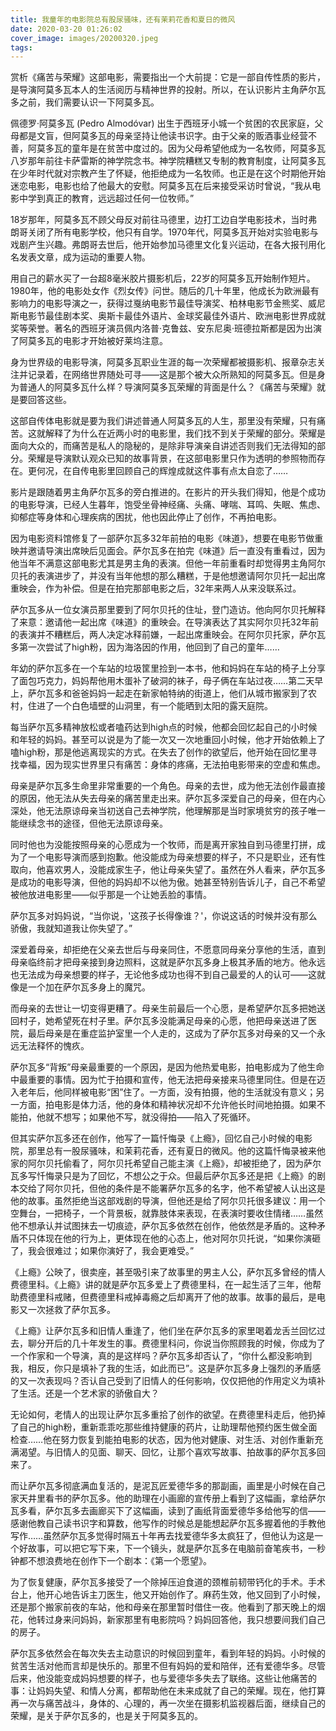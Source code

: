 ```yaml
---
title: 我童年的电影院总有股尿骚味，还有茉莉花香和夏日的微风
date: 2020-03-20 01:26:02
cover_image: images/20200320.jpeg
tags:
---
```

赏析《痛苦与荣耀》这部电影，需要指出一个大前提：它是一部自传性质的影片，是导演阿莫多瓦本人的生活阅历与精神世界的投射。所以，在认识影片主角萨尔瓦多之前，我们需要认识一下阿莫多瓦。

佩德罗·阿莫多瓦 (Pedro Almodóvar) 出生于西班牙小城一个贫困的农民家庭，父母都是文盲，但阿莫多瓦的母亲坚持让他读书识字。由于父亲的贩酒事业经营不善，阿莫多瓦的童年是在贫苦中度过的。因为父母希望他成为一名牧师，阿莫多瓦八岁那年前往卡萨雷斯的神学院念书。神学院糟糕又专制的教育制度，让阿莫多瓦在少年时代就对宗教产生了怀疑，他拒绝成为一名牧师。也正是在这个时期他开始迷恋电影，电影也给了他最大的安慰。阿莫多瓦在后来接受采访时曾说，“我从电影中学到真正的教育，远远超过任何一位牧师。”

18岁那年，阿莫多瓦不顾父母反对前往马德里，边打工边自学电影技术，当时弗朗哥关闭了所有电影学校，他只有自学。1970年代，阿莫多瓦开始对实验电影与戏剧产生兴趣。弗朗哥去世后，他开始参加马德里文化复兴运动，在各大报刊用化名发表文章，成为运动的重要人物。

用自己的薪水买了一台超8毫米胶片摄影机后，22岁的阿莫多瓦开始制作短片。1980年，他的电影处女作《烈女传》问世。随后的几十年里，他成长为欧洲最有影响力的电影导演之一，获得过戛纳电影节最佳导演奖、柏林电影节金熊奖、威尼斯电影节最佳剧本奖、奥斯卡最佳外语片、金球奖最佳外语片、欧洲电影世界成就奖等荣誉。著名的西班牙演员佩内洛普·克鲁兹、安东尼奥·班德拉斯都是因为出演了阿莫多瓦的电影才开始被好莱坞注意。

身为世界级的电影导演，阿莫多瓦职业生涯的每一次荣耀都被摄影机、报章杂志关注并记录着，在网络世界随处可寻——这是那个被大众所熟知的阿莫多瓦。但是身为普通人的阿莫多瓦什么样？导演阿莫多瓦荣耀的背面是什么？《痛苦与荣耀》就是要回答这些。

这部自传体电影就是要为我们讲述普通人阿莫多瓦的人生，那里没有荣耀，只有痛苦。这就解释了为什么在近两小时的电影里，我们找不到关于荣耀的部分。荣耀是面向大众的，而痛苦是私人的隐秘的，是除非导演亲自讲述否则我们无法得知的部分。荣耀是导演默认观众已知的故事背景，在这部电影里只作为透明的参照物而存在。更何况，在自传电影里回顾自己的辉煌成就这件事有点太自恋了……

影片是跟随着男主角萨尔瓦多的旁白推进的。在影片的开头我们得知，他是个成功的电影导演，已经人生暮年，饱受坐骨神经痛、头痛、哮喘、耳鸣、失眠、焦虑、抑郁症等身体和心理疾病的困扰，他也因此停止了创作，不再拍电影。

因为电影资料馆修复了一部萨尔瓦多32年前拍的电影《味道》，想要在电影节做重映并邀请导演出席映后见面会。萨尔瓦多在拍完《味道》后一直没有重看过，因为他当年不满意这部电影尤其是男主角的表演。但他一年前重看时却觉得男主角阿尔贝托的表演进步了，并没有当年他想的那么糟糕，于是他想邀请阿尔贝托一起出席重映会，作为补偿。但是在拍完那部电影之后，32年来两人从来没联系过。

萨尔瓦多从一位女演员那里要到了阿尔贝托的住址，登门造访。他向阿尔贝托解释了来意：邀请他一起出席《味道》的重映会。在导演表达了其实阿尔贝托32年前的表演并不糟糕后，两人决定冰释前嫌，一起出席重映会。在阿尔贝托家，萨尔瓦多第一次尝试了high粉，因为海洛因的作用，他回到了自己的童年……

年幼的萨尔瓦多在一个车站的垃圾筐里捡到一本书，他和妈妈在车站的椅子上分享了面包巧克力，妈妈帮他用木蛋补了破洞的袜子，母子俩在车站过夜……第二天早上，萨尔瓦多和爸爸妈妈一起走在新家帕特纳的街道上，他们从城市搬家到了农村，住进了一个白色墙壁的山洞里，有一个能晒到太阳的露天庭院。

每当萨尔瓦多精神放松或者嗑药达到high点的时候，他都会回忆起自己的小时候和年轻的妈妈。甚至可以说是为了能一次又一次地重回小时候，他才开始依赖上了嗑high粉，那是他逃离现实的方式。在失去了创作的欲望后，他开始在回忆里寻找幸福，因为现实世界里只有痛苦：身体的疼痛，无法拍电影带来的空虚和焦虑。

母亲是萨尔瓦多生命里非常重要的一个角色。母亲的去世，成为他无法创作最直接的原因，他无法从失去母亲的痛苦里走出来。萨尔瓦多深爱自己的母亲，但在内心深处，他无法原谅母亲当初送自己去神学院，他理解那是当时家境贫穷的孩子唯一能继续念书的途径，但他无法原谅母亲。

同时他也为没能按照母亲的心愿成为一个牧师，而是离开家独自到马德里打拼，成为了一个电影导演而感到抱歉。他没能成为母亲想要的样子，不只是职业，还有性取向，他喜欢男人，没能成家生子，他让母亲失望了。虽然在外人看来，萨尔瓦多是成功的电影导演，但他的妈妈却不以他为傲。她甚至特别告诉儿子，自己不希望被他放进电影里——似乎那是一个让她丢脸的事情。

萨尔瓦多对妈妈说，“当你说，'这孩子长得像谁？'，你说这话的时候并没有那么骄傲，我就知道我让你失望了。”

深爱着母亲，却拒绝在父亲去世后与母亲同住，不愿意同母亲分享他的生活，直到母亲临终前才把母亲接到身边照料，这就是萨尔瓦多身上极其矛盾的地方。他永远也无法成为母亲想要的样子，无论他多成功也得不到自己最爱的人的认可——这就像是一个加在萨尔瓦多身上的魔咒。

而母亲的去世让一切变得更糟了。母亲生前最后一个心愿，是希望萨尔瓦多把她送回村子，她希望死在村子里。萨尔瓦多没能满足母亲的心愿，他把母亲送进了医院，最后母亲是在重症监护室里一个人走的，这成为了萨尔瓦多对母亲的又一个永远无法释怀的愧疚。

萨尔瓦多“背叛”母亲最重要的一个原因，是因为他热爱电影，拍电影成为了他生命中最重要的事情。因为忙于拍摄和宣传，他无法把母亲接来马德里同住。但是在迈入老年后，他同样被电影“困”住了。一方面，没有拍摄，他的生活就没有意义；另一方面，拍电影是体力活，他的身体和精神状况却不允许他长时间地拍摄。如果不能拍，他就不想写；如果他不写，就没得拍——陷入了死循环。

但其实萨尔瓦多还在创作，他写了一篇忏悔录《上瘾》，回忆自己小时候的电影院，那里总有一股尿骚味，和茉莉花香，还有夏日的微风。他的这篇忏悔录被来他家的阿尔贝托偷看了，阿尔贝托希望自己能主演《上瘾》，却被拒绝了，因为萨尔瓦多写忏悔录只是为了回忆，不想公之于众。但最后萨尔瓦多还是把《上瘾》的剧本交给了阿尔贝托，但他的条件是不能署萨尔瓦多的名字，他不希望被人认出这是他的故事。虽然拒绝当这部戏剧的导演，但他还是给了阿尔贝托很多建议：用一个空舞台，一把椅子，一个背景板，就靠肢体来表现，在表演时要收住情绪……虽然他不想承认并试图抹去一切痕迹，萨尔瓦多依然在创作，他依然是矛盾的。这种矛盾不只体现在他的行为上，更体现在他的心态上，他对阿尔贝托说，“如果你演砸了，我会很难过；如果你演好了，我会更难受。”

《上瘾》公映了，很卖座，甚至吸引来了故事里的男主人公，萨尔瓦多曾经的情人费德里科。《上瘾》讲的就是萨尔瓦多爱上了费德里科，在一起生活了三年，他帮助费德里科戒赌，但费德里科戒掉毒瘾之后却离开了他的故事。故事的最后，是电影又一次拯救了萨尔瓦多。

《上瘾》让萨尔瓦多和旧情人重逢了，他们坐在萨尔瓦多的家里喝着龙舌兰回忆过去，聊分开后的几十年发生的事。费德里科问，你说当你照顾我的时候，你成为了一个作家和一个导演，真的是这样吗？萨尔瓦多却否认了，“你什么都没影响到我，相反，你只是填补了我的生活，如此而已”。这是萨尔瓦多身上强烈的矛盾感的又一次表现吗？否认自己受到了旧情人的任何影响，仅仅把他的作用定义为填补了生活。还是一个艺术家的骄傲自大？

无论如何，老情人的出现让萨尔瓦多重拾了创作的欲望。在费德里科走后，他扔掉了自己的high粉，重新乖乖吃那些维持健康的药片，让助理帮他预约医生做全面检查……他在努力恢复到能拍电影的状态，因为他对健康、对生活、对创作重新充满渴望。与旧情人的见面、聊天、回忆，让那个喜欢写故事、拍故事的萨尔瓦多回来了。

而让萨尔瓦多彻底满血复活的，是泥瓦匠爱德华多的那副画，画里是小时候在自己家天井里看书的萨尔瓦多。他的助理在小画廊的宣传册上看到了这幅画，拿给萨尔瓦多看，萨尔瓦多去画廊买下了这幅画，读到了画纸背面爱德华多给他写的信——感谢他教自己读书识字和算数，他写作的时候总是能想起萨尔瓦多握着他的手教他写作……虽然萨尔瓦多觉得时隔五十年再去找爱德华多太疯狂了，但他认为这是一个好故事，可以把它写下来，下一个镜头，就是萨尔瓦多在电脑前奋笔疾书，一秒钟都不想浪费地在创作下一个剧本：《第一个愿望》。

为了恢复健康，萨尔瓦多接受了一个除掉压迫食道的颈椎前韧带钙化的手术。手术台上，他开心地告诉主刀医生，他又开始创作了。麻药生效，他又回到了小时候，还是那个搬家前夜的车站，他和母亲在那里暂时借住一夜。他看到了那天晚上的烟花，他转过身来问妈妈，新家那里有电影院吗？妈妈回答他，我只想要间我们自己的房子。

萨尔瓦多依然会在每次失去主动意识的时候回到童年，看到年轻的妈妈。小时候的贫苦生活对他而言却是快乐的。那里不但有妈妈的爱和陪伴，还有爱德华多。尽管后来，他没能变成妈妈想要的样子，也与爱德华多失去了联络。这些让他痛苦的事：让妈妈失望、和情人分离，都帮助他在未来成就了自己的荣耀。现在，他打算再一次与痛苦战斗，身体的、心理的，再一次坐在摄影机监视器后面，继续自己的荣耀，是关于萨尔瓦多的，也是关于阿莫多瓦的。